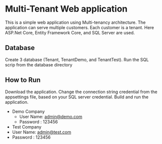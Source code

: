 # Multi-Tenant Web application
This is a simple web application using Multi-tenancy architecture. The application can serve multiple customers. Each customer is a tenant. Here ASP.Net Core, Entity Framework Core, and SQL Server are used. 
## Database
Create 3 database (Tenant, TenantDemo, and TenantTest). Run the SQL scrip from the database directory
## How to Run
Download the application. Change the connection string credential from the appsettings file, based on your SQL server credential. Build and run the application.
* Demo Company
  * User Name: admin@demo.com
  * Password : 123456
 * Test Company
  * User Name: admin@test.com
  * Password : 123456

